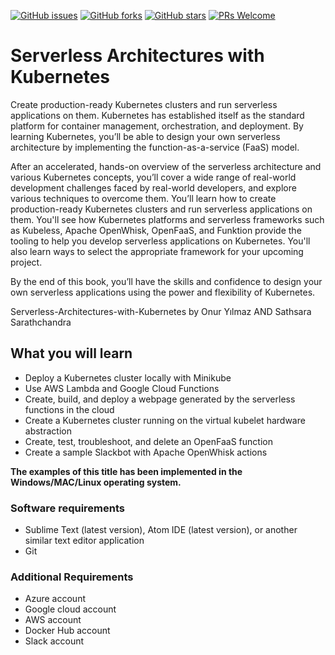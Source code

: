 [![GitHub issues](https://img.shields.io/github/issues/TrainingByPackt/Serverless-Architectures-with-Kubernetes.svg)](https://github.com/TrainingByPackt/Serverless-Architectures-with-Kubernetes/issues)
[![GitHub forks](https://img.shields.io/github/forks/TrainingByPackt/Serverless-Architectures-with-Kubernetes.svg)](https://github.com/TrainingByPackt/Serverless-Architectures-with-Kubernetes/network)
[![GitHub stars](https://img.shields.io/github/stars/TrainingByPackt/Serverless-Architectures-with-Kubernetes.svg)](https://github.com/TrainingByPackt/Serverless-Architectures-with-Kubernetes/stargazers)
[![PRs Welcome](https://img.shields.io/badge/PRs-welcome-brightgreen.svg)](https://github.com/TrainingByPackt/Serverless-Architectures-with-Kubernetes/pulls)




# Serverless Architectures with Kubernetes
Create production-ready Kubernetes clusters and run serverless applications on them.
Kubernetes has established itself as the standard platform for container management, orchestration, and deployment. By learning Kubernetes, you’ll be able to design your own serverless architecture by implementing the function-as-a-service (FaaS) model.

After an accelerated, hands-on overview of the serverless architecture and various Kubernetes concepts, you’ll cover a wide range of real-world development challenges faced by real-world developers, and explore various techniques to overcome them. You’ll learn how to create production-ready Kubernetes clusters and run serverless applications on them. You'll see how Kubernetes platforms and serverless frameworks such as Kubeless, Apache OpenWhisk, OpenFaaS, and Funktion provide the tooling to help you develop serverless applications on Kubernetes. You'll also learn ways to select the appropriate framework for your upcoming project.

By the end of this book, you’ll have the skills and confidence to design your own serverless applications using the power and flexibility of Kubernetes.

Serverless-Architectures-with-Kubernetes by Onur Yılmaz AND Sathsara Sarathchandra

## What you will learn
* Deploy a Kubernetes cluster locally with Minikube
* Use AWS Lambda and Google Cloud Functions
* Create, build, and deploy a webpage generated by the serverless functions in the cloud
* Create a Kubernetes cluster running on the virtual kubelet hardware abstraction
* Create, test, troubleshoot, and delete an OpenFaaS function
* Create a sample Slackbot with Apache OpenWhisk actions

**The examples of this title has been implemented in the Windows/MAC/Linux operating system.**

### Software requirements
* Sublime Text (latest version), Atom IDE (latest version), or another similar text
editor application
* Git

### Additional Requirements
* Azure account
* Google cloud account
* AWS account
* Docker Hub account
* Slack account
